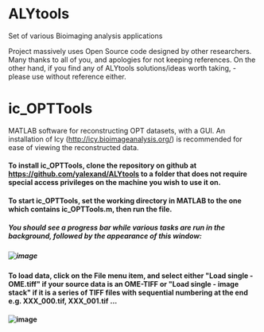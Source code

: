 # ALYtools

Set of various Bioimaging analysis applications

Project massively uses Open Source code designed by other researchers. 
Many thanks to all of you, and apologies for not keeping references.
On the other hand, if you find any of ALYtools solutions/ideas worth taking, - please use without reference either.

# ic_OPTTools

MATLAB software for reconstructing OPT datasets, with a GUI. An installation of Icy (http://icy.bioimageanalysis.org/) is recommended for ease of viewing the reconstructed data.

#### To install ic_OPTTools, clone the repository on github at https://github.com/yalexand/ALYtools to a folder that does not require special access privileges on the machine you wish to use it on.
#### To start ic_OPTTools, set the working directory in MATLAB to the one which contains ic_OPTTools.m, then run the file.
##### You should see a progress bar while various tasks are run in the background, followed by the appearance of this window:  
##### ![image](https://user-images.githubusercontent.com/63599428/127892790-95fe6d2c-646a-4dda-b848-96efd8c87974.png)

#### To load data, click on the File menu item, and select either "Load single - OME.tiff" if your source data is an OME-TIFF or "Load single - image stack" if it is a series of TIFF files with sequential numbering at the end e.g. XXX_000.tif, XXX_001.tif ...
#### ![image](https://user-images.githubusercontent.com/63599428/127893894-4c06d63f-36a9-412b-a07f-7211a8e5a3d9.png)

